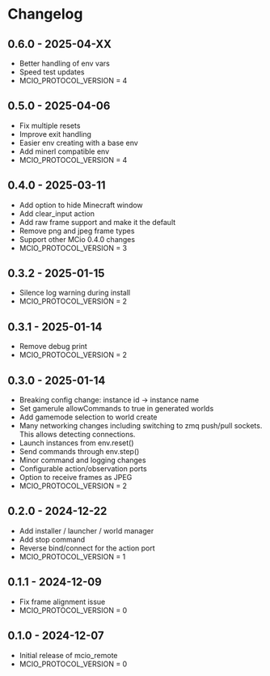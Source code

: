 # Changelog

## 0.6.0 - 2025-04-XX
- Better handling of env vars
- Speed test updates
- MCIO_PROTOCOL_VERSION = 4

## 0.5.0 - 2025-04-06
- Fix multiple resets
- Improve exit handling
- Easier env creating with a base env
- Add minerl compatible env
- MCIO_PROTOCOL_VERSION = 4

## 0.4.0 - 2025-03-11
- Add option to hide Minecraft window
- Add clear_input action
- Add raw frame support and make it the default
- Remove png and jpeg frame types
- Support other MCio 0.4.0 changes
- MCIO_PROTOCOL_VERSION = 3

## 0.3.2 - 2025-01-15
- Silence log warning during install
- MCIO_PROTOCOL_VERSION = 2

## 0.3.1 - 2025-01-14
- Remove debug print
- MCIO_PROTOCOL_VERSION = 2

## 0.3.0 - 2025-01-14
- Breaking config change: instance id -> instance name
- Set gamerule allowCommands to true in generated worlds
- Add gamemode selection to world create
- Many networking changes including switching to zmq push/pull sockets.
  This allows detecting connections.
- Launch instances from env.reset()
- Send commands through env.step()
- Minor command and logging changes
- Configurable action/observation ports
- Option to receive frames as JPEG
- MCIO_PROTOCOL_VERSION = 2

## 0.2.0 - 2024-12-22
- Add installer / launcher / world manager
- Add stop command
- Reverse bind/connect for the action port
- MCIO_PROTOCOL_VERSION = 1

## 0.1.1 - 2024-12-09
- Fix frame alignment issue
- MCIO_PROTOCOL_VERSION = 0

## 0.1.0 - 2024-12-07
- Initial release of mcio_remote
- MCIO_PROTOCOL_VERSION = 0
